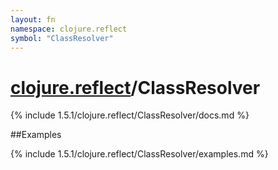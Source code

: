 ```yaml
---
layout: fn
namespace: clojure.reflect
symbol: "ClassResolver"
---
```


# [clojure.reflect](../)/ClassResolver

{% include 1.5.1/clojure.reflect/ClassResolver/docs.md %}

##Examples

{% include 1.5.1/clojure.reflect/ClassResolver/examples.md %}

